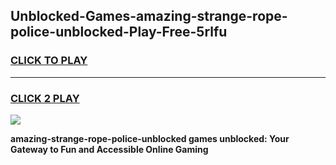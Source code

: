 
## Unblocked-Games-amazing-strange-rope-police-unblocked-Play-Free-5rlfu
<h3>
<a href="https://premium76.site?title=amazing-strange-rope-police-unblocked&ref=19M">CLICK TO PLAY</a></h3>
<hr>

<h3>
<a href="https://premium76.site?title=amazing-strange-rope-police-unblocked&ref=19M">CLICK 2 PLAY</a>
  
</h3>

<a href="https://premium76.site?title=amazing-strange-rope-police-unblocked&ref=19M"><img src="https://clearcache.store/games.png"></a>


**amazing-strange-rope-police-unblocked games unblocked: Your Gateway to Fun and Accessible Online Gaming**
